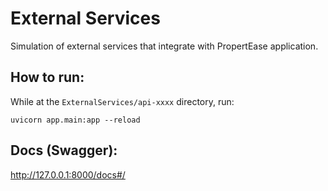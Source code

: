 # External Services

Simulation of external services that integrate with PropertEase application.

## How to run: 

While at the `ExternalServices/api-xxxx` directory, run:

`uvicorn app.main:app --reload`

## Docs (Swagger):

http://127.0.0.1:8000/docs#/